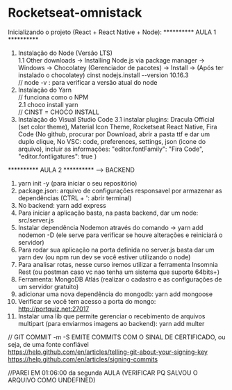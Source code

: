 # Rocketseat-omnistack



Inicializando o projeto (React + React Native + Node):
********** AULA 1 **********  
1. Instalação do Node (Versão LTS) <br>
1.1 Other downloads -> Installing Node.js via package manager -> Windows -> Chocolatey (Gerenciador de pacotes) -> Install -> (Após ter instalado o chocolatey) cinst nodejs.install --version 10.16.3
<br>// node -v : para verificar a versão atual do node
2. Instalação do Yarn  <br>// funciona como o NPM<br>
2.1 choco install yarn <br>// CINST = CHOCO INSTALL
3. Instalação do Visual Studio Code
3.1 instalar plugins: Dracula Official (set color theme), Material Icon Theme, Rocketseat React Native, Fira Code (No github, procurar por Download, abrir a pasta ttf e dar um duplo clique, No VSC: code, preferences, settings, json (icone do arquivo), incluir as informações: "editor.fontFamily": "Fira Code", "editor.fontligatures": true )

********** AULA 2 ********** 
--> BACKEND 
1. yarn init -y (para iniciar o seu repositório)
2. package.json: arquivo de configurações responsavel por armazenar as dependências (CTRL + ': abrir terminal)
3. No backend: yarn add express
4. Para iniciar a aplicação basta, na pasta backend, dar um node: src/server.js
5. Instalar dependência Nodemon através do comando -> yarn add nodemon -D (ele serve para verificar se houve alterações e reiniciará o servidor)
6. Para rodar sua aplicação na porta definida no server.js basta dar um yarn dev (ou npm run dev se você estiver utilizando o node)
7. Para analisar rotas, nesse curso iremos utilizar a ferramenta Insomnia Rest (ou postman caso vc nao tenha um sistema que suporte 64bits+)
8. Ferramenta: MongoDB Atlás (realizar o cadastro e as configurações de um servidor gratuito)
9. adicionar uma nova dependência do mongodb: yarn add mongoose 
10. Verificar se você tem acesso a porta do mongo: http://portquiz.net:27017 
11. Instalar uma lib que permite gerenciar o recebimento de arquivos multipart (para enviarmos imagens ao backend): yarn add multer



// GIT COMMIT -m -S         EMITE COMMITS COM O SINAL DE CERTIFICADO, ou seja, de uma fonte confiável    <br>https://help.github.com/en/articles/telling-git-about-your-signing-key
<br>https://help.github.com/en/articles/signing-commits


//PAREI EM 01:06:00 da segunda AULA (VERIFICAR PQ SALVOU O ARQUIVO COMO UNDEFINED)